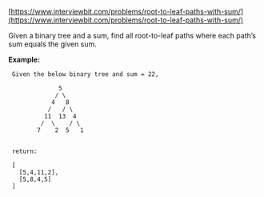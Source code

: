 [https://www.interviewbit.com/problems/root-to-leaf-paths-with-sum/](https://www.interviewbit.com/problems/root-to-leaf-paths-with-sum/)

Given a binary tree and a sum, find all root-to-leaf paths where each path’s sum equals the given sum.


**Example:**
```
 Given the below binary tree and sum = 22,

              5
             / \
            4   8
           /   / \
          11  13  4
         /  \    / \
        7    2  5   1


 return:

 [
   [5,4,11,2],
   [5,8,4,5]
 ]
```
